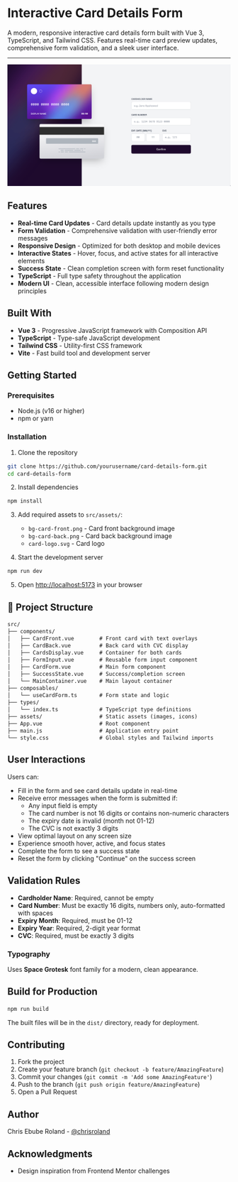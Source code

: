 # Interactive Card Details Form

A modern, responsive interactive card details form built with Vue 3, TypeScript, and Tailwind CSS. Features real-time card preview updates, comprehensive form validation, and a sleek user interface.

---

![SS](/public/image.png)

## Features

- **Real-time Card Updates** - Card details update instantly as you type
- **Form Validation** - Comprehensive validation with user-friendly error messages
- **Responsive Design** - Optimized for both desktop and mobile devices  
- **Interactive States** - Hover, focus, and active states for all interactive elements
- **Success State** - Clean completion screen with form reset functionality
- **TypeScript** - Full type safety throughout the application
- **Modern UI** - Clean, accessible interface following modern design principles

## Built With

- **Vue 3** - Progressive JavaScript framework with Composition API
- **TypeScript** - Type-safe JavaScript development
- **Tailwind CSS** - Utility-first CSS framework
- **Vite** - Fast build tool and development server

## Getting Started

### Prerequisites

- Node.js (v16 or higher)
- npm or yarn

### Installation

1. Clone the repository
```bash
git clone https://github.com/yourusername/card-details-form.git
cd card-details-form
```

2. Install dependencies
```bash
npm install
```

3. Add required assets to `src/assets/`:
   - `bg-card-front.png` - Card front background image
   - `bg-card-back.png` - Card back background image  
   - `card-logo.svg` - Card logo

4. Start the development server
```bash
npm run dev
```

5. Open [http://localhost:5173](http://localhost:5173) in your browser

## 📁 Project Structure

```
src/
├── components/
│   ├── CardFront.vue        # Front card with text overlays
│   ├── CardBack.vue         # Back card with CVC display
│   ├── CardsDisplay.vue     # Container for both cards
│   ├── FormInput.vue        # Reusable form input component
│   ├── CardForm.vue         # Main form component
│   ├── SuccessState.vue     # Success/completion screen
│   └── MainContainer.vue    # Main layout container
├── composables/
│   └── useCardForm.ts       # Form state and logic
├── types/
│   └── index.ts             # TypeScript type definitions
├── assets/                  # Static assets (images, icons)
├── App.vue                  # Root component
├── main.js                  # Application entry point
└── style.css                # Global styles and Tailwind imports
```

## User Interactions

Users can:

- Fill in the form and see card details update in real-time
- Receive error messages when the form is submitted if:
  - Any input field is empty
  - The card number is not 16 digits or contains non-numeric characters
  - The expiry date is invalid (month not 01-12)
  - The CVC is not exactly 3 digits
- View optimal layout on any screen size
- Experience smooth hover, active, and focus states
- Complete the form to see a success state
- Reset the form by clicking "Continue" on the success screen

## Validation Rules

- **Cardholder Name**: Required, cannot be empty
- **Card Number**: Must be exactly 16 digits, numbers only, auto-formatted with spaces
- **Expiry Month**: Required, must be 01-12
- **Expiry Year**: Required, 2-digit year format
- **CVC**: Required, must be exactly 3 digits

### Typography

Uses **Space Grotesk** font family for a modern, clean appearance.

## Build for Production

```bash
npm run build
```

The built files will be in the `dist/` directory, ready for deployment.

## Contributing

1. Fork the project
2. Create your feature branch (`git checkout -b feature/AmazingFeature`)
3. Commit your changes (`git commit -m 'Add some AmazingFeature'`)
4. Push to the branch (`git push origin feature/AmazingFeature`)
5. Open a Pull Request

## Author

Chris Ebube Roland - [@chrisroland](https://github.com/chrisroland)

## Acknowledgments

- Design inspiration from Frontend Mentor challenges